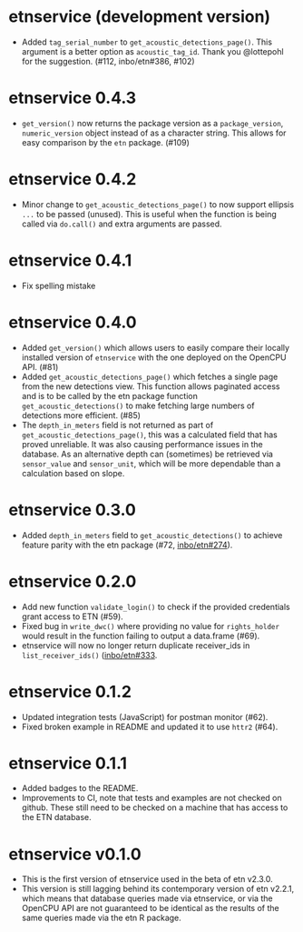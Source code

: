 # etnservice (development version)
- Added `tag_serial_number` to `get_acoustic_detections_page()`. This argument is a better option as `acoustic_tag_id`. Thank you @lottepohl for the suggestion. (#112, inbo/etn#386, #102)

# etnservice 0.4.3
- `get_version()` now returns the package version as a `package_version`, `numeric_version` object instead of as a character string. This allows for easy comparison by the `etn` package. (#109)

# etnservice 0.4.2
- Minor change to `get_acoustic_detections_page()` to now support ellipsis `...` to be passed (unused). This is useful when the function is being called via `do.call()` and extra arguments are passed.

# etnservice 0.4.1
- Fix spelling mistake 

# etnservice 0.4.0
- Added `get_version()` which allows users to easily compare their locally installed version of `etnservice` with the one deployed on the OpenCPU API. (#81)
- Added `get_acoustic_detections_page()` which fetches a single page from the new detections view. This function allows paginated access and is to be called by the etn package function `get_acoustic_detections()` to make fetching large numbers of detections more efficient. (#85)
- The `depth_in_meters` field is not returned as part of `get_acoustic_detections_page()`, this was a calculated field that has proved unreliable. It was also causing performance issues in the database. As an alternative depth can (sometimes) be retrieved via `sensor_value` and `sensor_unit`, which will be more dependable than a calculation based on slope.

# etnservice 0.3.0

- Added `depth_in_meters` field to `get_acoustic_detections()` to achieve feature parity with the etn package (#72, [inbo/etn#274](https://github.com/inbo/etn/pull/274)).

# etnservice 0.2.0

- Add new function `validate_login()` to check if the provided credentials grant access to ETN (#59).
- Fixed bug in `write_dwc()` where providing no value for `rights_holder` would result in the function failing to output a data.frame (#69).
- etnservice will now no longer return duplicate receiver_ids in `list_receiver_ids()` ([inbo/etn#333](https://github.com/inbo/etn/issues/333).

# etnservice 0.1.2

- Updated integration tests (JavaScript) for postman monitor (#62).
- Fixed broken example in README and updated it to use `httr2` (#64).

# etnservice 0.1.1

- Added badges to the README.
- Improvements to CI, note that tests and examples are not checked on github. These still need to be checked on a machine that has access to the ETN database.

# etnservice v0.1.0

- This is the first version of etnservice used in the beta of etn v2.3.0.
- This version is still lagging behind its contemporary version of etn v2.2.1, which means that database queries made via etnservice, or via the OpenCPU API are not guaranteed to be identical as the results of the same queries made via the etn R package.
